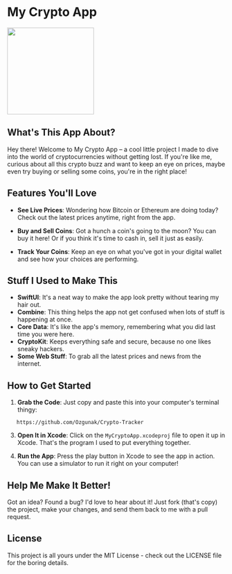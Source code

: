 # My Crypto App

<img src="https://github.com/Ozgunak/travel-suggestion-flutter/assets/64470656/faadfe8c-34a4-433a-9c8b-3e7a572ea6bd" width="200">

## What's This App About?

Hey there! Welcome to My Crypto App – a cool little project I made to dive into the world of cryptocurrencies without getting lost. If you're like me, curious about all this crypto buzz and want to keep an eye on prices, maybe even try buying or selling some coins, you're in the right place!

## Features You'll Love

- **See Live Prices**: Wondering how Bitcoin or Ethereum are doing today? Check out the latest prices anytime, right from the app.

- **Buy and Sell Coins**: Got a hunch a coin's going to the moon? You can buy it here! Or if you think it's time to cash in, sell it just as easily.

- **Track Your Coins**: Keep an eye on what you've got in your digital wallet and see how your choices are performing.

## Stuff I Used to Make This

- **SwiftUI**: It's a neat way to make the app look pretty without tearing my hair out.
- **Combine**: This thing helps the app not get confused when lots of stuff is happening at once.
- **Core Data**: It's like the app's memory, remembering what you did last time you were here.
- **CryptoKit**: Keeps everything safe and secure, because no one likes sneaky hackers.
- **Some Web Stuff**: To grab all the latest prices and news from the internet.

## How to Get Started

1. **Grab the Code**:
   Just copy and paste this into your computer's terminal thingy:

```
   https://github.com/Ozgunak/Crypto-Tracker
```

3. **Open It in Xcode**:
Click on the `MyCryptoApp.xcodeproj` file to open it up in Xcode. That's the program I used to put everything together.

4. **Run the App**:
Press the play button in Xcode to see the app in action. You can use a simulator to run it right on your computer!

## Help Me Make It Better!

Got an idea? Found a bug? I'd love to hear about it! Just fork (that's copy) the project, make your changes, and send them back to me with a pull request.

## License

This project is all yours under the MIT License - check out the LICENSE file for the boring details.
